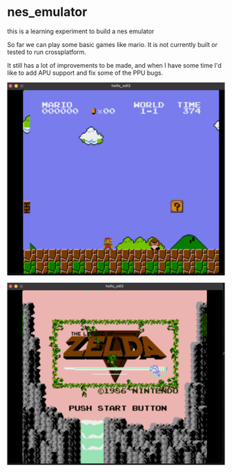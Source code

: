 # nes_emulator
this is a learning experiment to build a nes emulator

So far we can play some basic games like mario.  It is not currently built or tested to run crossplatform.

It still has a lot of improvements to be made, and when I have some time I'd like to add APU support and fix some of the PPU bugs.

![alt text](https://github.com/brianbonafilia/nes_emulator/blob/master/assets/mario_play.png)

![alt text](https://github.com/brianbonafilia/nes_emulator/blob/master/assets/legend_of_zelda.png)
